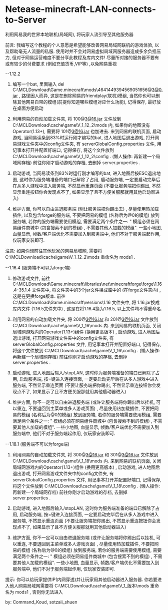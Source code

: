 # Netease-minecraft-LAN-connects-to-Server
利用网易我的世界本地联机(局域网), 将玩家人流引导至其他服务器

前言: 我编写这个教程的个人意愿是希望能够改善网易局域网联机的游戏体验, 以及帮助毫无人流量的私服. 使用时并不会对网易虚拟局域网服务器造成多余负担压力, 但对于网易运营难度不要分享此教程及库内文件! 尽量所对接的服务器不要有或有较少的付费要求 (例如充值货币,VIP等) ,以免网易重视



--1.12.2

1. 编写一个bat, 里面输入 del C:\MCLDownload\Game\.minecraft\mods\4641449394569051656@3@0.jar , 路径因人而异, 这是在删除网易的friendplay(联机)模组, 当然你也可以删除其他网易自带的模组(前提你知道哪些模组对应什么功能), 记得保存, 最好放在桌面方便启动

2. 利用网易的自动加载文件夹, 将 100@3@16.jar 文件放到 C:\MCLDownload\cache\game\V_1_12_2\mods 内, 如果你的地图没有Operator(1.13+), 需要将 101@3@16.jar 也加进去. 来到网易的联机页面, 启动游戏, 当网易读条到83%时运行刚才编写的bat, 进人地图后退出游戏, 打开网易游戏文件夹中的config文件夹, 有 serverGlobalConfig.properties 文件, 用记事本打开并配置好端口, 记得保存, 将这个文件放到 C:\MCLDownload\cache\game\V_1_12_2\config . (懒人操作: 再新建一个局域网存档) 前往你刚才启动游戏的存档, 去删掉 server.properties .

3. 启动游戏, 当网易读条到83%时运行刚才编写的bat, 进入地图后按ESC退出地图, 这时你为服务端准备的端口已解除了占用, 启动服务端, 一定要启动完毕后在从多人游戏中进入服务端, 不然显示重连页面 (不要让服务端把你踢出, 不然显示重连按钮你会发现点不了, 如果显示了且不方便关服那就用其他启动器进入)

4. 维护方面, 你可以自由进退服务端 (别让服务端把你踢出去) , 尽量使用热加载插件, 以及包含forge的服务端, 不要把网易的模组 (名称后为@0的模组) 放到服务端, 若你的服务端需要使用模组, 需要满足两个条件之一: " 模组必须在网易组件商城中 (包含搜索不到的模组) , 不需要其他人加载的模组". 一些小地图, 血量显示, 帧数/客户端优化不需要加入到服务端中, 他们不对于服务端起作用, 仅玩家安装即可.

注意: 如果你想前往其他玩家的网易局域网, 需要将 C:\MCLDownload\cache\game\V_1_12_2\mods 重命名为 mods1 .


--1.16.4 (服务端不可以为forge端)

1. 修改游戏文件, 前往 C:\MCLDownload\Game\.minecraft\libraries\net\minecraftforge\forge\1.16.4-35.1.4 文件夹中, 将文件夹中的3个jar文件换成库中的 (在forge文件夹内) , 这是在更换forge版本. 前往 C:\MCLDownload\Game\.minecraft\versions\1.16 文件夹中, 将 1.16.jar换成库内文件 (1.16.5文件夹中) , 这是在将1.16.4换为1.16.5, 以上文件均不得重命名.

2. 利用网易的自动加载文件夹, 将 200@3@16.jar 和 201@3@16.jar 文件放到 C:\MCLDownload\cache\game\V_1_16\mods 内. 来到网易的联机页面, 关闭局域网游戏内的Operator(1.13+)组件 (换用更高版本) , 启动游戏, 进人地图后退出游戏, 打开网易游戏文件夹中的config文件夹, 有 serverGlobalConfig.properties 文件, 用记事本打开并配置好端口, 记得保存, 将这个文件放到 C:\MCLDownload\cache\game\V_1_16\config . (懒人操作: 再新建一个局域网存档) 前往你刚才启动游戏的存档, 去删掉 server.properties .

3. 启动游戏, 进入地图后输入/stopLAN, 这时你为服务端准备的端口已解除了占用, 启动服务端, 按=键进入连接页面, 一定要启动完毕后在从多人游戏中进入服务端, 不然显示重连页面 (不要让服务端把你踢出, 不然显示重连按钮你会发现点不了, 如果显示了且不方便关服那就用其他启动器进入)

4. 维护方面, 你不一定可以自由进退服务端 (或许让服务端将你踢出后以挂机, 可以重连, 不要退回到主菜单或多人游戏页面) , 尽量使用热加载插件, 不要把网易的模组 (名称后为@0的模组) 放到服务端, 若你的服务端需要使用模组, 需要满足两个条件之一: " 模组必须在网易组件商城中 (包含搜索不到的模组) , 不需要其他人加载的模组". 一些小地图, 血量显示, 帧数/客户端优化不需要加入到服务端中, 他们不对于服务端起作用, 仅玩家安装即可.




--1.18.1 (服务端不可以为forge端)

1. 利用网易的自动加载文件夹, 将 300@3@16.jar 和 301@3@16.jar 文件放到 C:\MCLDownload\cache\game\V_1_18\mods 内. 来到网易的联机页面, 关闭局域网游戏内的Operator(1.13+)组件 (换用更高版本) , 启动游戏, 进人地图后退出游戏, 打开网易游戏文件夹中的config文件夹, 有 serverGlobalConfig.properties 文件, 用记事本打开并配置好端口, 记得保存, 将这个文件放到 C:\MCLDownload\cache\game\V_1_18\config . (懒人操作: 再新建一个局域网存档) 前往你刚才启动游戏的存档, 去删掉 server.properties .

2. 启动游戏, 进入地图后输入/stopLAN, 这时你为服务端准备的端口已解除了占用, 启动服务端, 按=键进入连接页面, 一定要启动完毕后在从多人游戏中进入服务端, 不然显示重连页面 (不要让服务端把你踢出, 不然显示重连按钮你会发现点不了, 如果显示了且不方便关服那就用其他启动器进入)

3. 维护方面, 你不一定可以自由进退服务端 (或许让服务端将你踢出后以挂机, 可以重连, 不要退回到主菜单或多人游戏页面) , 尽量使用热加载插件, 不要把网易的模组 (名称后为@0的模组) 放到服务端, 若你的服务端需要使用模组, 需要满足两个条件之一: " 模组必须在网易组件商城中 (包含搜索不到的模组) , 不需要其他人加载的模组". 一些小地图, 血量显示, 帧数/客户端优化不需要加入到服务端中, 他们不对于服务端起作用, 仅玩家安装即可.




提示: 你可以给玩家提供IP(内网穿透)并让玩家用其他启动器进入服务器. 你若要进入他人网易局域网需要将 C:\MCLDownload\cache\game\V_1_版本\mods 重命名为 mods1 , 否则你无法进入



by: Command_Koud, sotzaii_shuen
